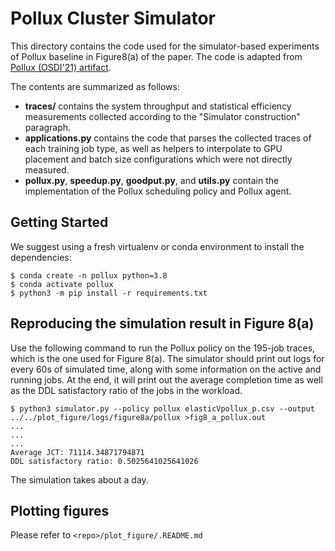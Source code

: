# Pollux Cluster Simulator

This directory contains the code used for the simulator-based experiments 
of Pollux baseline in Figure8(a) of the paper. The code is adapted from
[Pollux (OSDI'21) artifact](https://github.com/petuum/adaptdl/tree/osdi21-artifact).

The contents are summarized as follows:

- **traces/** contains the system throughput and statistical efficiency
  measurements collected according to the "Simulator construction" paragraph.
- **applications.py** contains the code that parses the collected traces of
  each training job type, as well as helpers to interpolate to GPU placement
  and batch size configurations which were not directly measured.
- **pollux.py**, **speedup.py**, **goodput.py**, and **utils.py** contain the
  implementation of the Pollux scheduling policy and Pollux agent.

## Getting Started

We suggest using a fresh virtualenv or conda environment to install the
dependencies:

```
$ conda create -n pollux python=3.8
$ conda activate pollux
$ python3 -m pip install -r requirements.txt
```

## Reproducing the simulation result in Figure 8(a)

Use the following command to run the Pollux policy on the 195-job traces, which is the
one used for Figure 8(a). The simulator should print out logs for every 60s
of simulated time, along with some information on the active and running jobs.
At the end, it will print out the average completion time as well as the DDL 
satisfactory ratio of the jobs in the workload. 

```
$ python3 simulator.py --policy pollux elasticVpollux_p.csv --output ../../plot_figure/logs/figure8a/pollux >fig8_a_pollux.out
...
...
...
Average JCT: 71114.34871794871
DDL satisfactory ratio: 0.5025641025641026
```
The simulation takes about a day.

## Plotting figures
Please refer to `<repo>/plot_figure/.README.md`

